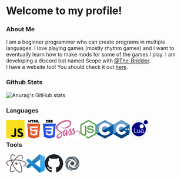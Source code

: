 # Welcome to my profile!
### About Me
I am a beginner programmer who can create programs in multiple languages. I love playing games (mostly rhythm games) and I want to eventually learn how to make mods for some of the games I play. I am developing a discord bot named Scope with [@The-Brickler](https://github.com/The-Brickler).
<br>
I have a website too! You should check it out [here](https://xtract.space/).

### Github Stats
![Anurag's GitHub stats](https://github-readme-stats.vercel.app/api?username=AnyMinorDeerPanda&show_icons=true&theme=radical&include_all_commits=true)

### Languages
[<img align="left" alt="JavaScript" height="50px" src="/images/javascript.png">](https://www.javascript.com)
[<img align="left" alt="HTML" height="50px" src="/images/HTML.png">](https://html.com/)
[<img align="left" alt="CSS" height="50px" src="/images/CSS.png">](https://www.w3.org/TR/CSS/#css)
[<img align="left" alt="SASS" height="50px" src="/images/SASS.png">](https://sass-lang.com/)
[<img align="left" alt="nodejs" height="50px" src="/images/nodejs.png">](nodejs.org/)
[<img align="left" alt="C" height="50px" src="/images/C.png">](cppreference.com/)
[<img align="left" alt="CPP" height="50px" src="/images/CPP.png">](cppreference.com/)
[<img align="left" alt="Lua" height="50px" src="/images/lua.png">](https://www.lua.org/)
<br><br>
### Tools
[<img align="left" alt="atom" height="50px" src="/images/atom.png">](https://atom.io/)
[<img align="left" alt="vscode" height="50px" src="/images/vscode.png">](https://code.visualstudio.com/)
[<img align="left" alt="GitHub" height="50px" src="/images/github.png">](https://github.com/)
[<img align="left" alt="replit" height="50px" src="/images/replit.png">](https://replit.com/)
